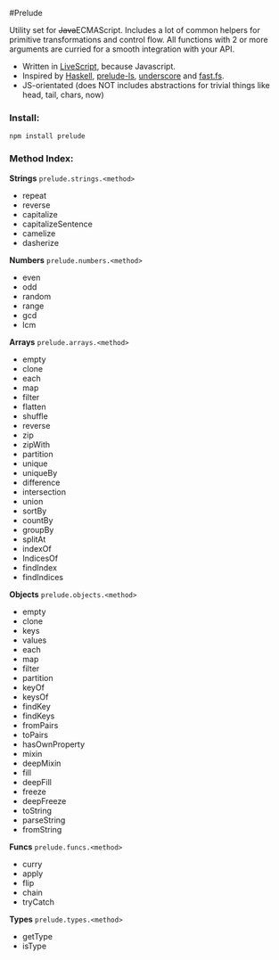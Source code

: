 #Prelude

Utility set for <strike>Java</strike>ECMAScript.
Includes a lot of common helpers for primitive transformations and control flow. All functions with 2 or more arguments are curried for a smooth integration with your API.

- Written in <a href="http://www.livescript.net">LiveScript</a>, because Javascript.
- Inspired by
<a href="http://www.haskell.org/">Haskell</a>,
<a href="http://www.preludels.com/">prelude-ls</a>,
<a href="http://underscorejs.org/">underscore</a> and
<a href="https://github.com/codemix/fast.js">fast.fs</a>.
- JS-orientated (does NOT includes abstractions for trivial things like head, tail, chars, now)

### Install:

    npm install prelude

### Method Index:

**Strings** `prelude.strings.<method>`

- repeat
- reverse
- capitalize
- capitalizeSentence
- camelize
- dasherize

**Numbers** `prelude.numbers.<method>`

- even
- odd
- random
- range
- gcd
- lcm

**Arrays** `prelude.arrays.<method>`

- empty
- clone
- each
- map
- filter
- flatten
- shuffle
- reverse
- zip
- zipWith
- partition
- unique
- uniqueBy
- difference
- intersection
- union
- sortBy
- countBy
- groupBy
- splitAt
- indexOf
- IndicesOf
- findIndex
- findIndices

**Objects** `prelude.objects.<method>`

- empty
- clone
- keys
- values
- each
- map
- filter
- partition
- keyOf
- keysOf
- findKey
- findKeys
- fromPairs
- toPairs
- hasOwnProperty
- mixin
- deepMixin
- fill
- deepFill
- freeze
- deepFreeze
- toString
- parseString
- fromString

**Funcs** `prelude.funcs.<method>`

- curry
- apply
- flip
- chain
- tryCatch

**Types** `prelude.types.<method>`

- getType
- isType
